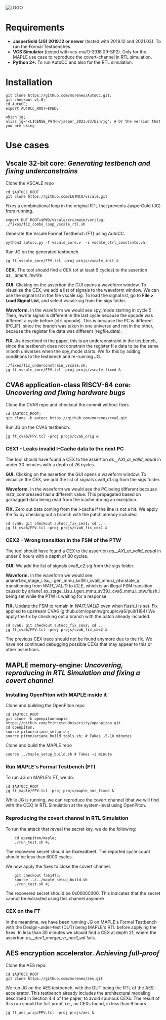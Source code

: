 
![LOGO](https://github.com/morenes/AutoCC/assets/55038083/6f578a9e-36ae-4641-8585-ca38cf50346f)

# Requirements

- **JasperGold (JG) 2019.12 or newer** (tested with 2019.12 and 2021.03). To run the Formal Testbenches.
- **VCS Simulator** (tested with vcs-mx/O-2018.09-SP2). Only for the MAPLE use case to reproduce the covert-channel in RTL simulation.
- **Python 2+.** To run AutoCC and also for the RTL simulation.

# Installation

    git clone https://github.com/morenes/AutoCC.git;
    git checkout v1.0;
    cd AutoCC;
    export AUTOCC_ROOT=$PWD;

    which jg;
    alias jg='<LICENSE_PATH>/jasper_2021.03/bin/jg'; # Or the version that you are using

# Use cases

## **Vscale 32-bit core:** *Generating testbench and fixing underconstrains*

Clone the VSCALE repo

    cd $AUTOCC_ROOT
    git clone https://github.com/LGTMCU/vscale.git


Fixes a combinational loop in the original RTL that prevents JasperGold (JG) from running.

    export DUT_ROOT=$PWD/vscale/src/main/verilog;
    ./fixes/fix_combo_loop_vscale_rtl.sh

Generate the Vscale Formal Testbench (FT) using AutoCC.

    python3 autocc.py -f vscale_core.v  -i vscale_ctrl_constants.vh;


Run JG on the generated testbench.

    jg ft_vscale_core/FPV.tcl -proj projs/vscale_init &

**CEX.** The tool should find a CEX (of at least 6 cycles) to the assertion *as__dmem_hwrite*

**GUI.** Clicking on the assertion the GUI opens a waveform window. To visualize the CEX, we add a list of signals to the waveform window. We can use the signal list in the file vscale.sig. To load the signal list, go to **File > Load Signal List**, and select vscale.sig from the sigs folder.

**Waveform.** In the waveform we would see spy_mode starting in cycle 5. Then, hwrite  signal is different in the last cycle because the opcode was different a cycle before (ctrl.opcode).
This is because the PC is different (PC_IF), since the branch was taken in one universe and not in the other, because the register file data was different (regfile.data).

**FIX.** 
As described in the paper, this is an underconstraint in the testbench, since the testbench does not constrain the register file data to be the same in both universes when the spy_mode starts. We fix this by adding conditions to the testbench and re-running JG.

    ./fixes/fix_underconstrain_vscale.sh;
    jg ft_vscale_core/FPV.tcl -proj projs/vscale_fixed &



## **CVA6 application-class RISCV-64 core:** *Uncovering and fixing hardware bugs*

Clone the CVA6 repo and checkout the commit without fixes

    cd $AUTOCC_ROOT;
    git clone -b autocc https://github.com/morenes/cva6.git

Run JG on the CVA6 testbench:

    jg ft_cva6/FPV.tcl -proj projs/cva6_orig &


### CEX1 - Leaks invalid I-Cache data to the next PC

The tool should have found a CEX to the assertion *as__AXI_ar_valid_equal*
in under 30 minutes with a depth of 76 cycles.

**GUI.** Clicking on the assertion the GUI opens a waveform window. To visualize the CEX, we add the list of signals cva6_c1.sig from the sigs folder.

**Waveform.** In the waveform we would see the PC being different because  instr_compressed had a different value. This propagated based on garbagged data being read from the icache during an exception.

**FIX.** 
Zero out data coming from the i-cache if the line is not a hit.
We apply the fix by checking out a branch with the patch already included.

    cd cva6; git checkout autocc_fix_cex1; cd ..;
    jg ft_cva6/FPV.tcl -proj projs/cva6_fix_cex1 &

### CEX2 - Wrong transition in the FSM of the PTW

The tool should have found a CEX to the assertion *as__AXI_ar_valid_equal*
in under 6 hours with a depth of 80 cycles.

**GUI.** We add the list of signals cva6_c2.sig from the sigs folder.

**Waveform.** In the waveform we would see ariane1.ex_stage_i.lsu_i.gen_mmu_sv39.i_cva6_mmu.i_ptw.state_q transitioning from *WAIT_VALID* to *IDLE*, which is an illegal FSM transition caused by ariane1.ex_stage_i.lsu_i.gen_mmu_sv39.i_cva6_mmu.i_ptw.flush_i being set while the PTW is waiting for a response.

**FIX.**
Update the FSM to remain in *WAIT_VALID* even when flush_i is set.
Fix applied to upstream CVA6 (github.com/openhwgroup/cva6/pull/1184)
We apply the fix by checking out a branch with the patch already included.

    cd cva6; git checkout autocc_fix_cex2; cd ..;
    jg ft_cva6/FPV.tcl -proj projs/cva6_fix_cex2 &

The previous CEX trace should not be found anymore due to the fix. We have not continued debugging possible CEXs that may appear to this or other assertions.



## **MAPLE memory-engine:** *Uncovering, reproducing in RTL Simulation and fixing a covert channel*

### Installing OpenPiton with MAPLE inside it

Clone and building the OpenPiton repo

    cd $AUTOCC_ROOT
    git clone -b openpiton-maple https://github.com/PrincetonUniversity/openpiton.git
    cd openpiton;
    source piton/ariane_setup.sh;
    source piton/ariane_build_tools.sh; # Takes ~5-10 minutes

Clone and build the MAPLE repo

    source ../maple_setup_build.sh # Takes ~1 minute

### Run MAPLE's Formal Testbench (FT)

To run JG on MAPLE's FT, we do:

    cd $AUTOCC_ROOT
    jg ft_maple/FPV.tcl -proj projs/maple_not_fixed &

While JG is running, we can reproduce the covert channel (that we will find with the CEX) in RTL Simulation at the system-level using OpenPiton.


### Reproducing the covert channel in RTL Simulation

To run the attack that reveal the secret key, we do the following:

        cd openpiton/maple;
        ./run_test.sh 4;

The recovered secret should be 0xdeadbeef.
The reported cycle count should be less than 6000 cycles.


We now apply the fixes to close the covert channel.

        git checkout fa614fc;
        source ../../maple_setup_build.sh
        ./run_test.sh 4;

The recovered secret should be 0x00000000. This indicates that the secret cannot be extracted using this channel anymore

### CEX on the FT

In the meantime, we have been running JG on MAPLE's Formal Testbench with the Design-under-test (DUT) being MAPLE's RTL before applying the fixes.
In less than 30 minutes we should find a CEX at depth 21, where the assertion *as__dev1_merger_vr_noc1_val* fails.





## **AES encryption accelerator.** *Achieving full-proof*

Clone the AES repo:

    cd $AUTOCC_ROOT
    git clone https://github.com/morenes/aes.git

We run JG on the AES testbench, with the DUT being the RTL of the AES accelerator.
This testbench already includes the architectural modeling described in Section 4.4 of the paper, to avoid spurious CEXs.
The result of this run should be full-proof, i.e., no CEXs found, in less than 6 hours.

    jg ft_aes_wrap/FPV.tcl -proj projs/aes &

